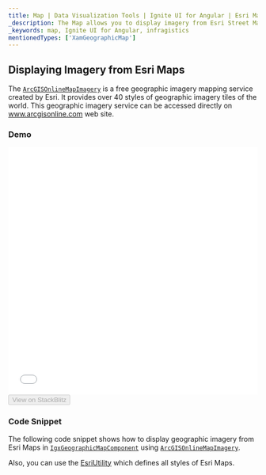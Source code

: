 ```yaml
---
title: Map | Data Visualization Tools | Ignite UI for Angular | Esri Maps | Infragistics
_description: The Map allows you to display imagery from Esri Street Maps. View the demo and usage for more
_keywords: map, Ignite UI for Angular, infragistics
mentionedTypes: ['XamGeographicMap']
---
```


## Displaying Imagery from Esri Maps

The [`ArcGISOnlineMapImagery`](/products/ignite-ui-angular/api/docs/typescript/latest/classes/arcgisonlinemapimagery.html) is a free geographic imagery mapping service created by Esri. It provides over 40 styles of geographic imagery tiles of the world. This geographic imagery service can be accessed directly on <a href="https://services.arcgisonline.com/ArcGIS/rest/services" target="_blank">www.arcgisonline.com</a> web site.

### Demo

<div class="sample-container loading" style="height: 500px">
    <iframe id="geo-map-display-esri-imagery-iframe" src='{environment:demosBaseUrl}/maps/geo-map-display-esri-imagery' width="100%" height="100%" seamless frameBorder="0" onload="onXPlatSampleIframeContentLoaded(this);"></iframe>
</div>
<div>
    <button data-localize="stackblitz" disabled class="stackblitz-btn"   data-iframe-id="geo-map-display-esri-imagery-iframe" data-demos-base-url="{environment:demosBaseUrl}">View on StackBlitz
    </button>
</div>

<div class="divider--half"></div>

### Code Snippet

The following code snippet shows how to display geographic imagery from Esri Maps in [`IgxGeographicMapComponent`](/products/ignite-ui-angular/api/docs/typescript/latest/classes/igxgeographicmapcomponent.html) using [`ArcGISOnlineMapImagery`](/products/ignite-ui-angular/api/docs/typescript/latest/classes/arcgisonlinemapimagery.html).

Also, you can use the [EsriUtility](map_resources_esri.md) which defines all styles of Esri Maps.
